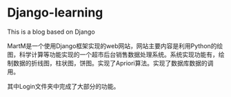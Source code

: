 # Django-learning
This is a blog based on Django

 MartM是一个使用Django框架实现的web网站，网站主要内容是利用Python的绘图，科学计算等功能实现的一个超市后台销售数据处理系统。系统实现功能有，绘制数据的折线图，柱状图，饼图。实现了Apriori算法。实现了数据库数据的调用。

其中Login文件夹中完成了大部分的功能。

